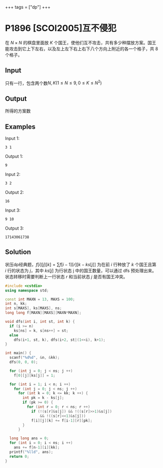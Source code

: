 +++
tags = ["dp"]
+++

# P1896 [SCOI2005]互不侵犯

在 $N\times N$ 的棋盘里面放 $K$ 个国王，使他们互不攻击，共有多少种摆放方案。国王能攻击到它上下左右，以及左上左下右上右下八个方向上附近的各一个格子，共 $8$ 个格子。

## Input

只有一行，包含两个数$N, K(1 \le N \le 9, 0 \le K \le N^2)$

## Output

所得的方案数

## Examples

Input 1:

```
3 1
```

Output 1:

```
9
```

Input 2:

```
3 2
```

Output 2:

```
16
```

Input 3:

```
9 10
```

Output 3:

```
17143061738
```

## Solution

状压dp经典题，$f[i][j][k] = \sum f[i-1][r][k-ks[j]]$ 为在前 $i$ 行种放了 $k$ 个国王且第 $i$ 行的状态为 $j$，其中 $ks[j]$ 为行状态 j 中的国王数量，可以通过 dfs 预处理出来。状态转移时需要判断上一行状态 $r$ 和当前状态 $j$ 是否有国王冲突。

```c++
#include <cstdio>
using namespace std;

const int MAXN = 13, MAXS = 100;
int n, kk;
int s[MAXS], ks[MAXS], ns;
long long f[MAXN][MAXS][MAXN*MAXN];

void dfs(int i, int st, int k) {
  if (i >= n)
    ks[ns] = k, s[ns++] = st;
  else
    dfs(i+1, st, k), dfs(i+2, st|(1<<i), k+1);
}

int main() {
  scanf("%d%d", &n, &kk);
  dfs(0, 0, 0);

  for (int j = 0; j < ns; j ++)
    f[0][j][ks[j]] = 1;

  for (int i = 1; i < n; i ++)
    for (int j = 0; j < ns; j ++)
      for (int k = 0; k <= kk; k ++) {
        int pk = k - ks[j];
        if (pk >= 0) {
          for (int r = 0; r < ns; r ++)
            if (!(s[r]&s[j]) && !((s[r]>>1)&s[j])
                && !((s[r]<<1)&s[j]))
            f[i][j][k] += f[i-1][r][pk];
        }
      }

  long long ans = 0;
  for (int i = 0; i < ns; i ++)
    ans += f[n-1][i][kk];
  printf("%lld", ans);
  return 0;
}
```
